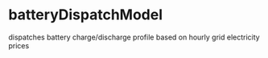 # batteryDispatchModel
dispatches battery charge/discharge profile based on hourly grid electricity prices

